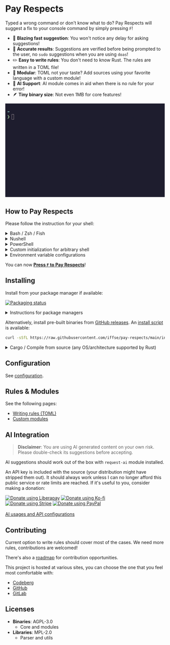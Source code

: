 # Pay Respects

Typed a wrong command or don't know what to do? Pay Respects will suggest a fix to your console command by simply pressing `F`!

- 🚀 **Blazing fast suggestion**: You won't notice any delay for asking
suggestions!
- 🎯 **Accurate results**: Suggestions are verified before being prompted to
the user, no `sudo` suggestions when you are using `doas`!
- ✏️ **Easy to write rules**: You don't need to know Rust. The rules are
written in a TOML file!
- 🔩 **Modular**: TOML not your taste? Add sources using your favorite language
with a custom module!
- 🤖 **AI Support**: AI module comes in aid when there is no rule for your
error!
- 🪶 **Tiny binary size**: Not even 1MB for core features!

![showcase](https://raw.githubusercontent.com/iffse/static-assets/refs/heads/main/pay-respects/showcase.gif)

## How to Pay Respects

Please follow the instruction for your shell:

<details>
	<summary>Bash / Zsh / Fish</summary>

> Append the following line to your configuration file (`--alias` no longer
> required for v0.7+):
> ```sh
> eval "$(pay-respects bash --alias)"
> eval "$(pay-respects zsh --alias)"
> pay-respects fish --alias | source
> ```
> Arguments:
> - `--alias [alias]`: Alias to a custom key, defaults to `f`
> - `--nocnf`: Disables `command_not_found` handler

> Manual aliasing (**REMOVED** after v0.7):
> ```sh
> alias f="$(pay-respects bash)"
> alias f="$(pay-respects zsh)"
> alias f="$(pay-respects fish)"
> ```

</details>

<details>
	<summary>Nushell</summary>

> Add the following output to your configuration file:
> ```sh
> pay-respects nushell --alias [<alias>]
> ```

> Or save it as a file:
> ```sh
> pay-respects nushell --alias [<alias>] | save -f ~/.pay-respects.nu
> ```
> and source from your config file:
> ```sh
> source ~/.pay-respects.nu
> ```

</details>

<details>
	<summary>PowerShell</summary>

> Append the following output to your profile:
> ```pwsh
> pay-respects pwsh --alias [<alias>]
> ```

> Or directly pipe the output to your profile:
> ```pwsh
> pay-respects pwsh --alias [<alias>] >> $PROFILE
> ```

</details>

<details>
	<summary>Custom initialization for arbitrary shell</summary>

> pay-respects only requires 2 environment variables to function:
>
> - `_PR_SHELL`: The binary name of the current working shell
> - `_PR_LAST_COMMAND`: The last command
>
> pay-respects echos back, if applicable, a `cd` command that can be evaluated
> by the current working shell.

> General example:
> ```sh
> eval $(_PR_SHELL=sh _PR_LAST_COMMAND="git comit" pay-respects)
> ```

> Following variables are not required, but can be used to reduce unnecessary
> operations:
>
> - `_PR_ALIAS`: A list of aliases to commands. Separated by newlines with
> zsh-like formatting, e.g. `gc=git commit`
> - `_PR_ERROR_MSG`: Error message from the previous command. `pay-respects`
> will rerun previous command to get the error message if absent
> - `_PR_EXECUTABLES`: A space separated list of commands/executables.
> `pay-respects` will search for `$PATH` if absent

</details>

<details>
	<summary>Environment variable configurations</summary>

> - `_PR_LIB`: Directory of modules, analogous to `PATH`. If not provided,
>   search in `PATH` or compile-time provided value
> - `_PR_PACKAGE_MANAGER`: Use defined package manager instead of
> auto-detecting alphabetically. Empty value disables package search
> functionality
> 	- `_DEF_PR_PACKAGE_MANAGER`: compile-time value

> You can specify different modes to run with `_PR_MODE`:
>
> - `noconfirm`: Execute suggestions without confirm
> - `echo`: Print suggestions to `stdout` without executing
> - `cnf`: Used for command not found hook
>
> Example usage with `noconfirm`:
>
> ```sh
> function ff() {
> 	(
> 		export _PR_MODE="noconfirm"
> 		f
> 	)
> }
> ```

</details>

You can now **[Press `F` to Pay Respects]**!

[Press `F` to Pay Respects]: https://en.wikipedia.org/wiki/Press_F_to_pay_respects

## Installing

Install from your package manager if available:

[![Packaging status](https://repology.org/badge/vertical-allrepos/pay-respects.svg)](https://repology.org/project/pay-respects/versions)

<details>
	<summary>Instructions for package managers</summary>

> | OS / Distribution | Repository      | Instructions                                      |
> |-------------------|-----------------|---------------------------------------------------|
> | Arch Linux        | [AUR]           | `paru -S pay-respects` (`-bin`)                   |
> | Arch Linux (ARM)  | [Arch Linux CN] | `sudo pacman -S pay-respects`                     |
> | MacOS / *Any*     | [timescam]      | `brew install timescam/homebrew-tap/pay-respects` |
> | NixOS / *Any*     | [nixpkgs]       | `nix-env -iA nixos.pay-respects`                  |

[AUR]: https://aur.archlinux.org/
[Arch Linux CN]: https://github.com/archlinuxcn/repo
[nixpkgs]: https://github.com/NixOS/nixpkgs
[timescam]: https://github.com/timescam/homebrew-tap

</details>

Alternatively, install pre-built binaries from [GitHub releases]. An [install
script] is available:
```sh
curl -sSfL https://raw.githubusercontent.com/iffse/pay-respects/main/install.sh | sh
```
[GitHub releases]: https://github.com/iffse/pay-respects/releases
[install script]: ./install.sh

<details>
	<summary>Cargo / Compile from source (any OS/architecture supported by Rust)</summary>

> This installation requires you to have Cargo (the Rust package manager) installed.

> Install from [crates.io](https://crates.io/), modules are optional
> ```sh
> cargo install pay-respects
> cargo install pay-respects-module-runtime-rules
> cargo install pay-respects-module-request-ai
> ```

> Clone from git and install, suitable for adding custom compile-time rules:
> ```sh
> git clone --depth 1 https://github.com/iffse/pay-respects
> cd pay-respects
> cargo install --path core
> cargo install --path module-runtime-rules
> cargo install --path module-request-ai
> ```

</details>

## Configuration

See [configuration](./config.md).

## Rules & Modules

See the following pages:

- [Writing rules (TOML)](./rules.md)
- [Custom modules](./modules.md)

## AI Integration

> **Disclaimer**: You are using AI generated content on your own risk. Please
> double-check its suggestions before accepting.

AI suggestions should work out of the box with `request-ai` module installed.

An API key is included with the source (your distribution might have stripped
them out). It should always work unless I can no longer afford this public
service or rate limits are reached. If it's useful to you, consider making a
donation:

<div>
	<a
		href="https://liberapay.com/iff/donate"
		target="_blank"
		rel="noreferrer"
		><img
			src="https://liberapay.com/assets/widgets/donate.svg"
			alt="Donate using Liberapay"
		/></a
	>
	<a href="https://ko-fi.com/iffse" target="_blank" rel="noreferrer"
		><img
			height='30'
			src="https://www.vectorlogo.zone/logos/ko-fi/ko-fi-ar21.svg"
			alt="Donate using Ko-fi"
			style="height: 30px;"
		/></a
	>
	<br />
	<a href="https://iffse.eu.org/stripe" target="_blank" rel="noreferrer"
		><img
			height='30'
			src="https://cdn.brandfolder.io/KGT2DTA4/at/8vbr8k4mr5xjwk4hxq4t9vs/Stripe_wordmark_-_blurple.svg"
			alt="Donate using Stripe"
			style="height: 30px;"
		/></a
	>
	<a
		href="https://www.paypal.com/donate/?hosted_button_id=QN7Z7ZHRAAFZL"
		target="_blank"
		rel="noreferrer"
		><img
			height='30'
			src="https://upload.wikimedia.org/wikipedia/commons/b/b5/PayPal.svg"
			alt="Donate using PayPal"
			style="height: 25px; margin-bottom: 3px;"
		/></a
	>
</div>

[AI usages and API configurations](./module-request-ai/README.md)

## Contributing

Current option to write rules should cover most of the cases. We need more
rules, contributions are welcomed!

There's also a [roadmap] for contribution opportunities.

[roadmap]: ./roadmap.md

This project is hosted at various sites, you can choose the one that you feel
most comfortable with:

- [Codeberg](https://codeberg.org/iff/pay-respects)
- [GitHub](https://github.com/iffse/pay-respects)
- [GitLab](https://gitlab.com/iffse/pay-respects)

## Licenses

- **Binaries**: AGPL-3.0
	- Core and modules
- **Libraries**: MPL-2.0
	- Parser and utils
